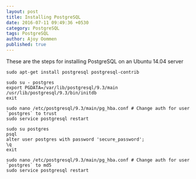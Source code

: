 ```yaml
---
layout: post
title: Installing PostgreSQL
date: 2016-07-11 09:49:36 +0530
category: PostgreSQL
tags: PostgreSQL
author: Ajoy Oommen
published: true
---
```

These are the steps for installing PostgreSQL on an Ubuntu 14.04 server

    sudo apt-get install postgresql postgresql-contrib

    sudo su - postgres
    export PGDATA=/var/lib/postgresql/9.3/main
    /usr/lib/postgresql/9.3/bin/initdb
    exit

    sudo nano /etc/postgresql/9.3/main/pg_hba.conf # Change auth for user `postgres` to trust
    sudo service postgresql restart

    sudo su postgres
    psql
    alter user postgres with password 'secure_password';
    \q
    exit

    sudo nano /etc/postgresql/9.3/main/pg_hba.conf # Change auth for user `postgres` to md5
    sudo service postgresql restart